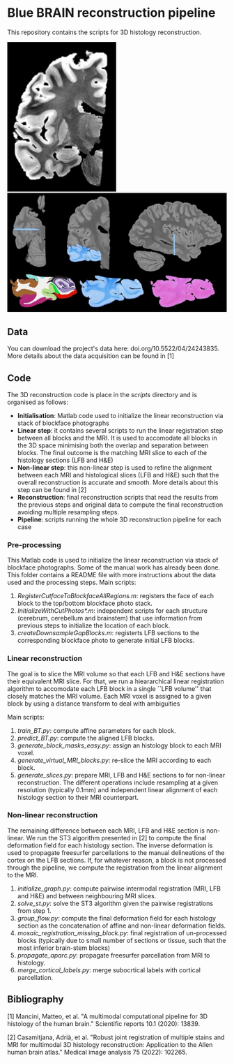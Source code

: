 # Blue BRAIN reconstruction pipeline

This repository contains the scripts for 3D histology reconstruction.



<p align="left">
<img src="https://github.com/acasamitjana/ERC_reconstruction/blob/main/webpage/gif-EX9-19.gif?raw=true" alt="drawing" width="250"/>
<img src="https://github.com/acasamitjana/ERC_reconstruction/blob/main/webpage/LOCATION-FIG.jpg?raw=true" alt="drawing" width="634"/>
</p>

## Data
You can download the project's data here: doi.org/10.5522/04/24243835. More details about the data acquisition can be found in [1]

## Code
The 3D reconstruction code is place in the _scripts_ directory and is organised as follows:
* **Initialisation**: Matlab code used to initialize the linear reconstruction via stack of blockface photographs
* **Linear step**: it contains several scripts to run the linear registration step between all blocks and the MRI. It is used to accomodate all blocks in the 3D space minimising both the overlap and separation between blocks. The final outcome is the matching MRI slice to each of the histology sections (LFB and H&E)
* **Non-linear step**: this non-linear step is used to refine the alignment between each MRI and histological slices (LFB and H&E) such that the overall reconstruction is accurate and smooth. More details about this step can be found in [2]
* **Reconstruction**: final reconstruction scripts that read the results from the previous steps and original data to compute the final reconstruction avoiding multiple resampling steps.
* **Pipeline**: scripts running the whole 3D reconstruction pipeline for each case

### Pre-processing
This Matlab code is used to initialize the linear reconstruction via stack of blockface photographs. Some of the manual work has already been done. This folder contains a README file with more instructions about the data used and the processing steps.
Main scripts:

1. _RegisterCutfaceToBlockfaceAllRegions.m_: registers the face of each block to the top/bottom blockface photo stack.
2. _InitializeWithCutPhotos*.m_: independent scripts for each structure (cerebrum, cerebellum and brainstem) that use information from previous steps to initialize the location of each block.
3. _createDownsampleGapBlocks.m_: registerts LFB sections to the corresponding blockface photo to generate initial LFB blocks.

### Linear reconstruction
The goal is to slice the MRI volume so that each LFB and H&E sections have their equivalent MRI slice. For that, we run a hieararchical linear registration algorithm to accomodate each LFB block in a single ``LFB volume'' that closely matches the MRI volume. Each MRI voxel is assigned to a given block by using a distance transform to deal with ambiguities

Main scripts:
1. _train_BT.py_: compute affine parameters for each block.
2. _predict_BT.py_: compute the aligned LFB blocks.
3. _generate_block_masks_easy.py_: assign an histology block to each MRI voxel.
4. _generate_virtual_MRI_blocks.py_: re-slice the MRI according to each block.
5. _generate_slices.py_: prepare MRI, LFB and H&E sections to for non-linear reconstruction. The different operations include resampling at a given resolution (typically 0.1mm) and independent linear alignment of each histology section to their MRI counterpart.

### Non-linear reconstruction
The remaining difference between each MRI, LFB and H&E section is non-linear. We run the ST3 algorithm presented in [2] to compute the final deformation field for each histology section.  The inverse deformation is used to propagate freesurfer parcellations to the manual delineations of the cortex on the LFB sections. If, for whatever reason, a block is not processed through the pipeline, we compute the registration from the linear alignment to the MRI.

1. _initialize_graph.py_: compute pairwise intermodal registration (MRI, LFB and H&E) and between neighbouring MRI slices.
2. _solve_st.py_: solve the ST3 algorithm given the pairwise registrations from step 1.
3. _group_flow.py_: compute the final deformation field for each histology section as the concatenation of affine and non-linear deformation fields.
4. _mosaic_registration_missing_block.py_: final registration of un-processed blocks (typically due to small number of sections or tissue, such that the most inferior brain-stem blocks)
5. _propagate_aparc.py_: propagate freesurfer parcellation from MRI to histology.
6. _merge_cortical_labels.py_: merge subocrtical labels with cortical parcellation.



## Bibliography
[1] Mancini, Matteo, et al. "A multimodal computational pipeline for 3D histology of the human brain." Scientific reports 10.1 (2020): 13839.

[2] Casamitjana, Adrià, et al. "Robust joint registration of multiple stains and MRI for multimodal 3D histology reconstruction: Application to the Allen human brain atlas." Medical image analysis 75 (2022): 102265.
